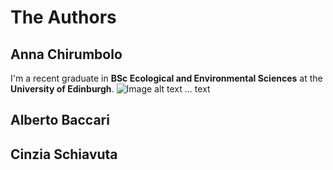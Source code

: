 # The Authors 

## Anna Chirumbolo 

I'm a recent graduate in **BSc Ecological and Environmental Sciences** at the **University of Edinburgh**. <img alt="Image alt text" src="![linkedin](https://user-images.githubusercontent.com/43357858/109384281-0d8ea800-78ec-11eb-9880-1cad69593082.jpeg)"/> ... text

## Alberto Baccari 



## Cinzia Schiavuta 